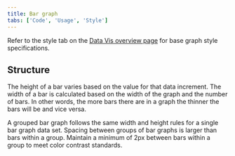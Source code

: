 ```yaml
---
title: Bar graph
tabs: ['Code', 'Usage', 'Style']
---
```


Refer to the style tab on the [Data Vis overview page](/data-visualization/overview/style) for base graph style specifications.

## Structure

The height of a bar varies based on the value for that data increment. The width of a bar is calculated based on the width of the graph and the number of bars. In other words, the more bars there are in a graph the thinner the bars will be and vice versa.

A grouped bar graph follows the same width and height rules for a single bar graph data set. Spacing between groups of bar graphs is larger than bars within a group. Maintain a minimum of 2px between bars within a group to meet color contrast standards.
